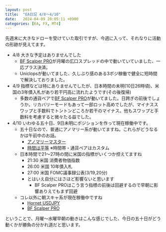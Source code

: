 ```yaml
---
layout: post
title:  "EA日記 4/8〜4/10"
date:   2024-04-09 20:05:11 +0900
categories: [EA, FX, MT4]
---
```

先週末に大きなドローを受けていた取引ですが、今週に入って、それなりに活動の形跡が見えてます。

- 4/8 大きな予定はありませんでした
    - [BF Scalper PRO](https://hop.clickbank.net/?affiliate=fugahogeds&vendor=fxexperts&product=bfsp)が月曜の広口スプレッドの中で動いていていました、一応プラス決済。
    - Uniclopsが動いてました、久しぶり感のある3ポジ稼働で健全に短時間で解決しておりました。
- 4/9 指標などは特にありませんでしたが、日本時間の未明(10日26時頃)、米国の3年債入札があり若干円高に流れたようです(その後復帰)
    - 多数の通貨ペアで[BF Scalper PRO](https://hop.clickbank.net/?affiliate=fugahogeds&vendor=fxexperts&product=bfsp)が動いてました。日跨ぎの前後でしょうか。リカバリーモードもあって一部ロット高めでしたが、マイナススワップと手数料でトントンどころか若干のマイナス。他もスワップと手数料を考慮すると微々たる益でした。
- 4/10 いわゆる五十日、9日未明にポジションを作って現在稼働中です。
    - 五十日なので、普通にアノマリー系が動いてますね。これらがどうなるかは午前中のお話。
        - [アノマリーマスター](https://www.gogojungle.co.jp/re/xmEtA7TzXdqBNns)
        - [時間は平等](https://www.gogojungle.co.jp/re/VhxjoamEPQPoFw9) ※時間帯・通貨ペアはカスタム
    - 日本時間で21〜27時の間に米国の指標がいくつか控えてますね
        - 21:30 米国 消費者物価指数
        - 26:00 米国 10年債入札
        - 27:00 米国 FOMC議事録公表(3/19,20分)
        - とはいえ自分にはさほど影響ないと思います
            - BF Scalper PROはこう言う指標の前後は回避するので早朝に影響ありえてもまず回避
    - コレ以外に朝スキャ系が現在稼働中ですね
        - [Hornet USDJPY](https://www.gogojungle.co.jp/re/gIbcvMxPXQdcq3Y)
        - [BF Scalper PRO](https://hop.clickbank.net/?affiliate=fugahogeds&vendor=fxexperts&product=bfsp)

ということで、月曜〜水曜早朝の動きはこんな感じでした、今日の五十日がどう動くかが勝負の分かれ道だと思います。



